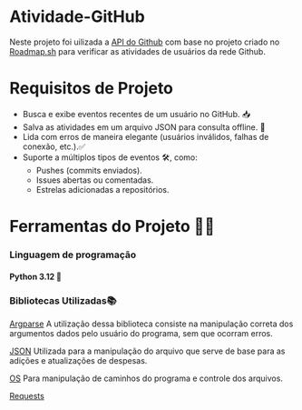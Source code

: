 # Atividade-GitHub
Neste projeto foi uilizada a [API do Github](https://docs.github.com/en/rest/activity/events?apiVersion=2022-11-28) com base no projeto criado no [Roadmap.sh](https://roadmap.sh/projects/github-user-activity) para verificar as atividades de usuários da rede Github.  

# Requisitos de Projeto
* Busca e exibe eventos recentes de um usuário no GitHub. 📥
* Salva as atividades em um arquivo JSON para consulta offline. 💾
* Lida com erros de maneira elegante (usuários inválidos, falhas de conexão, etc.).✅
* Suporte a múltiplos tipos de eventos 🛠️, como:
  * Pushes (commits enviados).
  * Issues abertas ou comentadas.
  * Estrelas adicionadas a repositórios.

# Ferramentas do Projeto 🔨🔧  
### Linguagem de programação
#### Python 3.12  🐍
### Bibliotecas Utilizadas📚
[Argparse](https://docs.python.org/pt-br/3/library/argparse.html#module-argparse) A utilização dessa biblioteca consiste na manipulação correta dos argumentos dados pelo usuário do programa, sem que ocorram erros.  

[JSON](https://docs.python.org/pt-br/3/library/json.html) Utilizada para a manipulação do arquivo que serve de base para as adições e atualizações de despesas.

[OS](https://docs.python.org/pt-br/3/library/os.html#module-os) Para manipulação de caminhos do programa e controle dos arquivos.

[Requests]()
